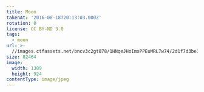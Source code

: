 ```yaml
---
title: Moon
takenAt: '2016-08-18T20:13:03.000Z'
rotation: 0
license: CC BY-ND 3.0
tags:
  - moon
url: >-
  //images.ctfassets.net/bncv3c2gt878/1HNqeJHoImxPPEuMRL7w74/2d1f7d3be3302af7fc142ae682d57634/moon_28996451711_o
size: 82464
image:
  width: 1389
  height: 924
contentType: image/jpeg
---
```


